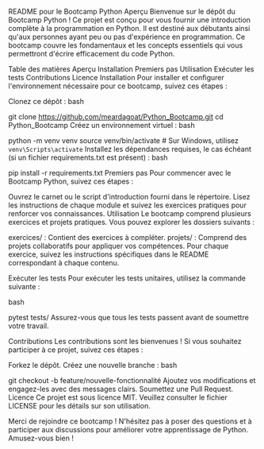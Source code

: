 README pour le Bootcamp Python
Aperçu
Bienvenue sur le dépôt du Bootcamp Python ! Ce projet est conçu pour vous fournir une introduction complète à la programmation en Python. Il est destiné aux débutants ainsi qu'aux personnes ayant peu ou pas d'expérience en programmation. Ce bootcamp couvre les fondamentaux et les concepts essentiels qui vous permettront d'écrire efficacement du code Python.

Table des matières
Aperçu
Installation
Premiers pas
Utilisation
Exécuter les tests
Contributions
Licence
Installation
Pour installer et configurer l'environnement nécessaire pour ce bootcamp, suivez ces étapes :

Clonez ce dépôt :
bash

git clone https://github.com/meardagoat/Python_Bootcamp.git
cd Python_Bootcamp
Créez un environnement virtuel :
bash

python -m venv venv
source venv/bin/activate  # Sur Windows, utilisez `venv\Scripts\activate`
Installez les dépendances requises, le cas échéant (si un fichier requirements.txt est présent) :
bash

pip install -r requirements.txt
Premiers pas
Pour commencer avec le Bootcamp Python, suivez ces étapes :

Ouvrez le carnet ou le script d'introduction fourni dans le répertoire.
Lisez les instructions de chaque module et suivez les exercices pratiques pour renforcer vos connaissances.
Utilisation
Le bootcamp comprend plusieurs exercices et projets pratiques. Vous pouvez explorer les dossiers suivants :

exercices/ : Contient des exercices à compléter.
projets/ : Comprend des projets collaboratifs pour appliquer vos compétences.
Pour chaque exercice, suivez les instructions spécifiques dans le README correspondant à chaque contenu.

Exécuter les tests
Pour exécuter les tests unitaires, utilisez la commande suivante :

bash

pytest tests/
Assurez-vous que tous les tests passent avant de soumettre votre travail.

Contributions
Les contributions sont les bienvenues ! Si vous souhaitez participer à ce projet, suivez ces étapes :

Forkez le dépôt.
Créez une nouvelle branche :
bash

git checkout -b feature/nouvelle-fonctionnalité
Ajoutez vos modifications et engagez-les avec des messages clairs.
Soumettez une Pull Request.
Licence
Ce projet est sous licence MIT. Veuillez consulter le fichier LICENSE pour les détails sur son utilisation.

Merci de rejoindre ce bootcamp ! N'hésitez pas à poser des questions et à participer aux discussions pour améliorer votre apprentissage de Python. Amusez-vous bien !
